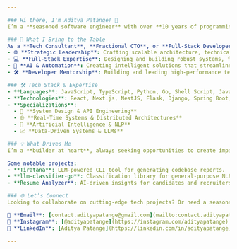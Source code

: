 ```yaml
---

### Hi there, I'm Aditya Patange! 👋  
I’m a **seasoned software engineer** with over **10 years of programming experience**, passionate about building systems that solve real-world problems. My expertise spans across a wide range of technologies, domains, and industries. On this endless journey of software development, I love **tinkering with new ideas, exploring emerging technologies, and sharing my knowledge** through contributions to open-source projects.

### 🚀 What I Bring to the Table  
As a **Tech Consultant**, **Fractional CTO**, or **Full-Stack Developer**, I help businesses **transform their vision into reality** by leveraging technology to its fullest potential. Here’s how I can add value:  
- 🌐 **Strategic Leadership**: Crafting scalable architecture, technical roadmaps, and product strategies to achieve business goals.  
- 💻 **Full-Stack Expertise**: Designing and building robust systems, from microservices to distributed architectures.  
- 🧠 **AI & Automation**: Creating intelligent solutions that streamline workflows and enhance productivity.  
- 🛠 **Developer Mentorship**: Building and leading high-performance teams while fostering a culture of technical excellence.

### 🛠 Tech Stack & Expertise  
- **Languages**: JavaScript, TypeScript, Python, Go, Shell Script, Java.  
- **Technologies**: React, Next.js, NestJS, Flask, Django, Spring Boot, Docker, Kubernetes, AWS, GCP, MongoDB, Redis, PostgreSQL, and more.  
- **Specializations**:  
  - 🔄 **System Design & API Engineering**  
  - 🌐 **Real-Time Systems & Distributed Architectures**  
  - 🤖 **Artificial Intelligence & NLP**  
  - 📈 **Data-Driven Systems & LLMs**  

### 💡 What Drives Me  
I’m a **builder at heart**, always seeking opportunities to create impactful solutions. My GitHub is home to open-source projects, prototypes, and tools designed to solve common developer challenges and foster innovation.  

Some notable projects:  
- **Tiratana**: LLM-powered CLI tool for generating codebase reports.  
- **llm-classifier-go**: Classification library for general-purpose NLP tasks.  
- **Resume Analyzer**: AI-driven insights for candidates and recruiters.

### 🌐 Let’s Connect  
Looking to collaborate on cutting-edge tech projects? Or need a seasoned professional to help take your product or business to the next level? Let’s connect!  

📩 **Email**: [contact.adityapatange@gmail.com](mailto:contact.adityapatange@gmail.com)  
📱 **Instagram**: [@adityapatange](https://instagram.com/adityapatange)  
💼 **LinkedIn**: [Aditya Patange](https://linkedin.com/in/adityapatange)  

---
```

